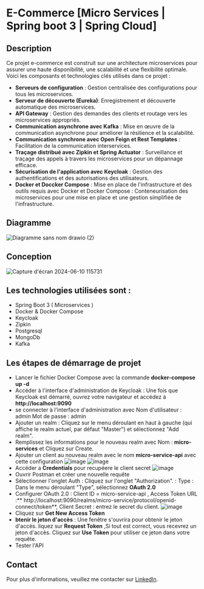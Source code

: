 # E-Commerce [Micro Services | Spring boot 3 | Spring Cloud]

## Description
Ce projet e-commerce est construit sur une architecture microservices pour assurer une haute disponibilité, une scalabilité et une flexibilité optimale. Voici les composants et technologies clés utilisés dans ce projet :
- **Serveurs de configuration** : Gestion centralisée des configurations pour tous les microservices.
- **Serveur de découverte (Eureka)**: Enregistrement et découverte automatique des microservices.
- **API Gateway** : Gestion des demandes des clients et routage vers les microservices appropriés.
- **Communication asynchrone avec Kafka** : Mise en œuvre de la communication asynchrone pour améliorer la résilience et la scalabilité.
- **Communication synchrone avec Open Feign et Rest Templates** : Facilitation de la communication interservices.
- **Traçage distribué avec Zipkin et Spring Actuator** : Surveillance et traçage des appels à travers les microservices pour un dépannage efficace.
- **Sécurisation de l'application avec Keycloak** : Gestion des authentifications et des autorisations des utilisateurs.
- **Docker et Doccker Compose** : Mise en place de l'infrastructure et des outils requis avec Docker et Docker Compose : Conteneurisation des microservices pour une mise en place et une gestion simplifiée de l'infrastructure.

## Diagramme
![Diagramme sans nom drawio (2)](https://github.com/ahmedtiba1993/e-commerce-microservices/assets/72476268/2a24b623-1870-448c-bce9-002577c33c3a)

## Conception
![Capture d'écran 2024-06-10 115731](https://github.com/ahmedtiba1993/e-commerce-microservices/assets/72476268/13a0eb63-f01d-4097-82ca-85f37986d8a4)

## Les technologies utilisées sont :
- Spring Boot 3 ( Microservices )
- Docker & Docker Compose
- Keycloak
- Zipkin
- Postgresql 
- MongoDb
- Kafka

## Les étapes de démarrage de projet
- Lancer le fichier Docker Compose avec la commande **docker-compose up -d**
- Accéder à l'interface d'administration de Keycloak : Une fois que Keycloak est démarré, ouvrez votre navigateur et accédez à **http://localhost:9090**
- se connecter à l'interface d'administration avec Nom d'utilisateur : admin Mot de passe : admin
- Ajouter un realm : Cliquez sur le menu déroulant en haut à gauche (qui affiche le realm actuel, par défaut "Master") et sélectionnez "Add realm".
- Remplissez les informations pour le nouveau realm avec Nom : **micro-services** et Cliquez sur Create.
- Ajouter un client au nouveau realm avec le nom **micro-service-api** avec cette configuration
![image](https://github.com/ahmedtiba1993/e-commerce-microservices/assets/72476268/3d0a3b12-14bf-4a0c-a0be-71ac2fcd50b3)
![image](https://github.com/ahmedtiba1993/e-commerce-microservices/assets/72476268/307e2e1e-043b-4a39-af68-7e2a974c97b3)
- Accéder a **Credentials** pour recupéere le client secret
![image](https://github.com/ahmedtiba1993/e-commerce-microservices/assets/72476268/93134bc6-5621-450e-8e1e-c0a75d1255fd)
- Ouvrir Postman et créer une nouvelle requête
- Sélectionner l'onglet Auth : Cliquez sur l'onglet "Authorization". : Type : Dans le menu déroulant "Type", sélectionnez **OAuth 2.0**
- Configurer OAuth 2.0 : Client ID = micro-service-api , Access Token URL :** http://localhost:9090/realms/micro-service/protocol/openid-connect/token**, Client Secret : entrez le secret du client.
![image](https://github.com/ahmedtiba1993/e-commerce-microservices/assets/72476268/810739f9-8f98-44fd-800e-46977457e21d)
- Cliquez sur **Get New Access Token**
- **btenir le jeton d'accès** : Une fenêtre s'ouvrira pour obtenir le jeton d'accès. liquez sur **Request Token** ,Si tout est correct, vous recevrez un jeton d'accès. Cliquez sur **Use Token** pour utiliser ce jeton dans votre requête.
- Tester l'API


## Contact
Pour plus d'informations, veuillez me contacter sur [LinkedIn](https://www.linkedin.com/in/ahmedtiba1993/).
